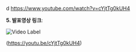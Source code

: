 d
https://www.youtube.com/watch?v=cYjtTg0kUH4



**5. 발표영상 링크**:  

![Video Label](https://i9.ytimg.com/vi/cYjtTg0kUH4/mq1.jpg?sqp=CJCVpZoG&rs=AOn4CLCTJqprx-ZO0aJDe3d33MdWGcymag)

(https://youtu.be/cYjtTg0kUH4)

